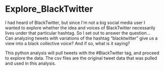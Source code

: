 # Explore_BlackTwitter

I had heard of BlackTwitter, but since I'm not a big social media user I wanted to explore whether the idea and voices of BlackTwitter
necessarily lives under that particular hashtag.
So I set out to answer the question… Can analyzing tweets with variations of the hashtag “blacktwitter” give us a view into a black collective voice? 
And if so, what is it saying?

This python analysis will pull tweets with the #BlackTwitter tag, and proceed to explore the data.
The csv files are the original tweet data that was pulled and used in this analysis.
